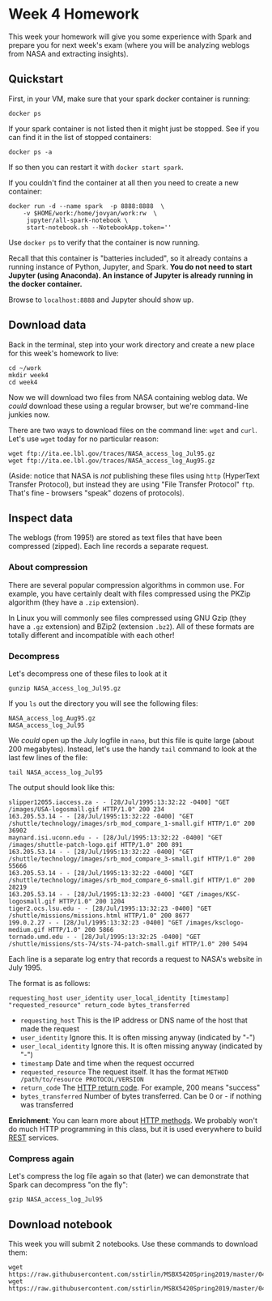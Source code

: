 # Week 4 Homework

This week your homework will give you some experience with Spark and prepare
you for next week's exam (where you will be analyzing weblogs from NASA and extracting insights).

## Quickstart

First, in your VM, make sure that your spark docker container is running:
```
docker ps
```

If your spark container is not listed then it might just be stopped.  See
if you can find it in the list of stopped containers:
```
docker ps -a
```
If so then you can restart it with `docker start spark`.

If you couldn't find the container at all then you need to create a new container:
```
docker run -d --name spark  -p 8888:8888  \
    -v $HOME/work:/home/jovyan/work:rw  \
     jupyter/all-spark-notebook \
     start-notebook.sh --NotebookApp.token='' 
```

Use `docker ps` to verify that the container is now running.

Recall that this container is "batteries included", so it already contains
a running instance of Python, Jupyter, and Spark.  **You do not need to start
Jupyter (using Anaconda).  An instance of Jupyter is already running in the docker container.**

Browse to `localhost:8888` and Jupyter should show up.

## Download data

Back in the terminal, step into your work directory and create a new place for
this week's homework to live:
```
cd ~/work
mkdir week4
cd week4
```

Now we will download two files from NASA containing weblog data.  We *could* download these
using a regular browser, but we're command-line junkies now.

There are two ways to download files
on the command line:  `wget` and `curl`.  Let's use `wget` today for no particular reason:
```
wget ftp://ita.ee.lbl.gov/traces/NASA_access_log_Jul95.gz
wget ftp://ita.ee.lbl.gov/traces/NASA_access_log_Aug95.gz
```
(Aside:  notice that NASA is *not* publishing these files using `http` (HyperText Transfer Protocol),
but instead they are using "File Transfer Protocol" `ftp`.  That's fine - browsers "speak" dozens of protocols).

## Inspect data

The weblogs (from 1995!) are stored as text files that have been compressed (zipped).  Each line
records a separate request.

### About compression

There are several popular compression algorithms in common use.  For example, you have certainly dealt with files
compressed using the PKZip algorithm (they have a `.zip` extension).

In Linux you will commonly see files compressed
using GNU Gzip (they have a `.gz` extension) and BZip2 (extension `.bz2`).
All of these formats are totally different and incompatible with each other!

### Decompress

Let's decompress one of these files to look at it
```
gunzip NASA_access_log_Jul95.gz
```

If you `ls` out the directory you will see the following files:
```
NASA_access_log_Aug95.gz
NASA_access_log_Jul95
```

We *could* open up the July logfile in `nano`, but this file is quite large (about 200 megabytes).
Instead, let's use the handy `tail` command to look at the last few lines of the file:
```
tail NASA_access_log_Jul95
```

The output should look like this:
```
slipper12055.iaccess.za - - [28/Jul/1995:13:32:22 -0400] "GET /images/USA-logosmall.gif HTTP/1.0" 200 234
163.205.53.14 - - [28/Jul/1995:13:32:22 -0400] "GET /shuttle/technology/images/srb_mod_compare_1-small.gif HTTP/1.0" 200 36902
maynard.isi.uconn.edu - - [28/Jul/1995:13:32:22 -0400] "GET /images/shuttle-patch-logo.gif HTTP/1.0" 200 891
163.205.53.14 - - [28/Jul/1995:13:32:22 -0400] "GET /shuttle/technology/images/srb_mod_compare_3-small.gif HTTP/1.0" 200 55666
163.205.53.14 - - [28/Jul/1995:13:32:22 -0400] "GET /shuttle/technology/images/srb_mod_compare_6-small.gif HTTP/1.0" 200 28219
163.205.53.14 - - [28/Jul/1995:13:32:23 -0400] "GET /images/KSC-logosmall.gif HTTP/1.0" 200 1204
tiger2.ocs.lsu.edu - - [28/Jul/1995:13:32:23 -0400] "GET /shuttle/missions/missions.html HTTP/1.0" 200 8677
199.0.2.27 - - [28/Jul/1995:13:32:23 -0400] "GET /images/ksclogo-medium.gif HTTP/1.0" 200 5866
tornado.umd.edu - - [28/Jul/1995:13:32:25 -0400] "GET /shuttle/missions/sts-74/sts-74-patch-small.gif HTTP/1.0" 200 5494
```

Each line is a separate log entry that records a request to NASA's website in July 1995.

The format is as follows:
```
requesting_host user_identity user_local_identity [timestamp] "requested_resource" return_code bytes_transferred
```

- `requesting_host` This is the IP address or DNS name of the host that made the request
- `user_identity` Ignore this.  It is often missing anyway (indicated by "-")
- `user_local_identity` Ignore this.  It is often missing anyway (indicated by "-")
- `timestamp` Date and time when the request occurred
- `requested_resource` The request itself.  It has the format `METHOD /path/to/resource PROTOCOL/VERSION`
- `return_code` The [HTTP return code](https://www.restapitutorial.com/httpstatuscodes.html).  For example, 200 means "success"
- `bytes_transferred` Number of bytes transferred.  Can be 0 or - if nothing was transferred

**Enrichment**:  You can learn more about [HTTP methods](https://www.w3schools.com/tags/ref_httpmethods.asp).
We probably won't do much HTTP programming in this class, but it is used everywhere to build
[REST](https://medium.com/extend/what-is-rest-a-simple-explanation-for-beginners-part-1-introduction-b4a072f8740f) services.

### Compress again

Let's compress the log file again so that (later) we can demonstrate that Spark can decompress "on the fly":
```
gzip NASA_access_log_Jul95
```

## Download notebook

This week you will submit 2 notebooks.  Use these commands to download them:

```
wget https://raw.githubusercontent.com/sstirlin/MSBX5420Spring2019/master/0402sparkweblogs/weblog_analysis1.ipynb
wget https://raw.githubusercontent.com/sstirlin/MSBX5420Spring2019/master/0402sparkweblogs/weblog_analysis2.ipynb
```
